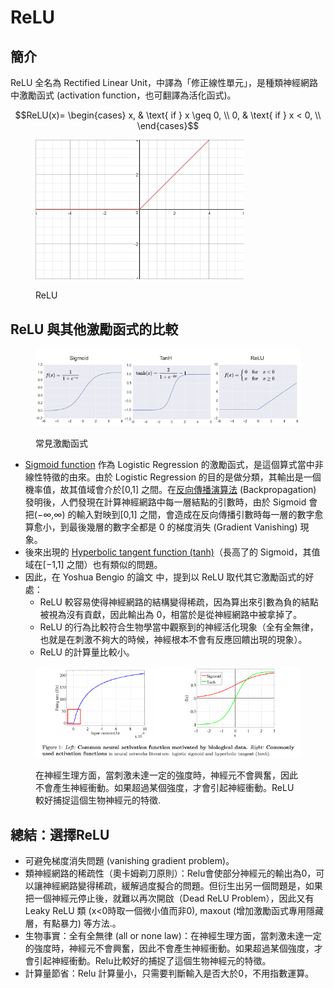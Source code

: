 # ReLU

## 簡介

ReLU 全名為 Rectified Linear Unit，中譯為「修正線性單元」，是種類神經網路中激勵函式 (activation function，也可翻譯為活化函式)。

$$ReLU(x)= \begin{cases} x, & \text{ if } x \geq 0, \\ 0, & \text{ if } x < 0, \\ \end{cases}$$

<figure><img src="../../.gitbook/assets/image (58).png" alt="" width="333"><figcaption><p>ReLU</p></figcaption></figure>

## ReLU 與其他激勵函式的比較

<figure><img src="../../.gitbook/assets/image (59).png" alt="" width="480"><figcaption><p>常見激勵函式</p></figcaption></figure>

* [Sigmoid function](https://en.wikipedia.org/wiki/Sigmoid_function) 作為 Logistic Regression 的激勵函式，是這個算式當中非線性特徵的由來。由於 Logistic Regression 的目的是做分類，其輸出是一個機率值，故其值域會介於\[0,1] 之間。在[反向傳播演算法](https://www.youtube.com/watch?v=ibJpTrp5mcE\&list=PLJV_el3uVTsPy9oCRY30oBPNLCo89yu49\&index=12) (Backpropagation) 發明後，人們發現在計算神經網路中每一層結點的引數時，由於 Sigmoid 會把(−∞,∞) 的輸入對映到\[0,1] 之間，會造成在反向傳播引數時每一層的數字愈算愈小，到最後幾層的數字全都是 0 的梯度消失 (Gradient Vanishing) 現象。
* 後來出現的 [Hyperbolic tangent function (tanh)](https://en.wikipedia.org/wiki/Hyperbolic_function)（長高了的 Sigmoid，其值域在\[−1,1] 之間）也有類似的問題。
* 因此，在 Yoshua Bengio 的論文 中，提到以 ReLU 取代其它激勵函式的好處：
  * ReLU 較容易使得神經網路的結構變得稀疏，因為算出來引數為負的結點被視為沒有貢獻，因此輸出為 0，相當於是從神經網路中被拿掉了。
  * ReLU 的行為比較符合生物學當中觀察到的神經活化現象（全有全無律，也就是在刺激不夠大的時候，神經根本不會有反應回饋出現的現象）。
  * ReLU 的計算量比較小。

<figure><img src="../../.gitbook/assets/image (60).png" alt="" width="480"><figcaption><p>在神經生理方面，當刺激未達一定的強度時，神經元不會興奮，因此不會產生神經衝動。如果超過某個強度，才會引起神經衝動。ReLU 較好捕捉這個生物神經元的特徵. </p></figcaption></figure>

## 總結：選擇ReLU

* 可避免梯度消失問題 (vanishing gradient problem)。
* 類神經網路的稀疏性（奧卡姆剃刀原則）：Relu會使部分神經元的輸出為0，可以讓神經網路變得稀疏，緩解過度擬合的問題。但衍生出另一個問題是，如果把一個神經元停止後，就難以再次開啟（Dead ReLU Problem），因此又有 Leaky ReLU 類 (x<0時取一個微小值而非0), maxout (增加激勵函式專用隱藏層，有點暴力) 等方法.。
* 生物事實：全有全無律 (all or none law)：在神經生理方面，當刺激未達一定的強度時，神經元不會興奮，因此不會產生神經衝動。如果超過某個強度，才會引起神經衝動。Relu比較好的捕捉了這個生物神經元的特徵。
* 計算量節省：Relu 計算量小，只需要判斷輸入是否大於0，不用指數運算。
